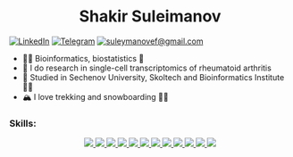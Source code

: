 <h1 align="center">  Shakir Suleimanov </h1>

[![LinkedIn](https://img.shields.io/badge/LinkedIn--brightgreen?style=social&logo=LinkedIn)](https://www.linkedin.com/in/shakir-suleimanov/)
[![Telegram](https://img.shields.io/badge/Telegram--brightgreen?style=social&logo=Telegram)](https://t.me/Shake_Shack_99)
[![suleymanovef@gmail.com](https://img.shields.io/badge/suleymanovef@gmail.com--brightgreen?style=social&logo=gmail)](mailto:suleymanovef@gmail.com)


 - 👨‍💻 Bioinformatics, biostatistics 🧬
 - 🧬 I do research in single-cell transcriptomics of rheumatoid arthritis 
 - 🔬 Studied in Sechenov University, Skoltech and Bioinformatics Institute 👨‍🎓
 - 🏔 I love trekking and snowboarding 🧗‍♂️




### Skills: 

<p align="center">
   <a 
    href="https://code.visualstudio.com/" 
    target="_blank" rel="noreferrer"> 
    <img
        src="https://img.shields.io/badge/R-BA1ECA?style=for-the-badge&logo=r&logoColor=white"
    /> 
 </a>
   <a 
    href="https://code.visualstudio.com/" 
    target="_blank" rel="noreferrer"> 
    <img
        src="https://img.shields.io/badge/Python-CABA1E?style=for-the-badge&logo=python&logoColor=blue"
    /> 
 </a> 
   <a 
    href="https://code.visualstudio.com/" 
    target="_blank" rel="noreferrer"> 
    <img
        src="https://img.shields.io/badge/GNU%20Bash-50CA1E?style=for-the-badge&logo=GNU%20Bash&logoColor=white"
    /> 
 </a> 
   <a 
    href="https://code.visualstudio.com/" 
    target="_blank" rel="noreferrer"> 
    <img
        src="https://img.shields.io/badge/RStudio-CA1E8E?style=for-the-badge&logo=RStudio&logoColor=white"
    /> 
 </a> 
   <a 
    href="https://code.visualstudio.com/" 
    target="_blank" rel="noreferrer"> 
    <img
        src="https://img.shields.io/badge/Colab-CA741E?style=for-the-badge&logo=googlecolab&color=707B7C"
    /> 
 </a> 
   <a 
    href="https://code.visualstudio.com/" 
    target="_blank" rel="noreferrer"> 
    <img
        src="https://img.shields.io/badge/LaTeX-DC7633?style=for-the-badge&logo=LaTeX&logoColor=white"
    /> 
 </a> 
   <a 
    href="https://code.visualstudio.com/" 
    target="_blank" rel="noreferrer"> 
    <img
        src="https://img.shields.io/badge/Overleaf-47A141?style=for-the-badge&logo=Overleaf&logoColor=white"
    /> 
 </a> 
   <a 
    href="https://code.visualstudio.com/" 
    target="_blank" rel="noreferrer"> 
    <img
        src="https://img.shields.io/badge/scikit_learn-F7931E?style=for-the-badge&logo=scikit-learn&logoColor=white"
    /> 
 </a> 
    <a 
    href="https://code.visualstudio.com/" 
    target="_blank" rel="noreferrer"> 
    <img
        src="https://img.shields.io/badge/PyTorch-C39BD3?style=for-the-badge&logo=PyTorch&logoColor=white"
    /> 
 </a> 
   <a 
    href="https://code.visualstudio.com/" 
    target="_blank" rel="noreferrer"> 
    <img
        src="https://img.shields.io/badge/Pandas-2C2D72?style=for-the-badge&logo=pandas&logoColor=white"
    /> 
 </a> 
   <a 
    href="https://code.visualstudio.com/" 
    target="_blank" rel="noreferrer"> 
    <img
        src="https://img.shields.io/badge/Numpy-3498DB?style=for-the-badge&logo=Numpy&logoColor=white"
    /> 
 </a> 
   <a 
    href="https://code.visualstudio.com/" 
    target="_blank" rel="noreferrer"> 
    <img
        src="https://img.shields.io/badge/Tidyverse-161042?style=for-the-badge&logo=Tidyverse&logoColor=white"
    /> 
 </a> 
</p>
